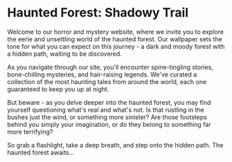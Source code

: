 <!--
Write me markdown content of website with wallpaper:

"A dark and moody forest with a hidden path for a horror or mystery website"

The header of the page should not be copy of the text but rather a real content of the website which is using this wallpaper.
-->

<!--font:The font that best fits the eerie and mysterious theme of the website is "Cinzel Decorative".-->

# Haunted Forest: Shadowy Trail

Welcome to our horror and mystery website, where we invite you to explore the eerie and unsettling world of the haunted forest. Our wallpaper sets the tone for what you can expect on this journey - a dark and moody forest with a hidden path, waiting to be discovered.

As you navigate through our site, you'll encounter spine-tingling stories, bone-chilling mysteries, and hair-raising legends. We've curated a collection of the most haunting tales from around the world, each one guaranteed to keep you up at night.

But beware - as you delve deeper into the haunted forest, you may find yourself questioning what's real and what's not. Is that rustling in the bushes just the wind, or something more sinister? Are those footsteps behind you simply your imagination, or do they belong to something far more terrifying?

So grab a flashlight, take a deep breath, and step onto the hidden path. The haunted forest awaits...
